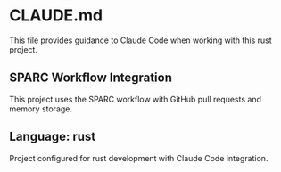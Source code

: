 # CLAUDE.md

This file provides guidance to Claude Code when working with this rust project.

## SPARC Workflow Integration

This project uses the SPARC workflow with GitHub pull requests and memory storage.

## Language: rust

Project configured for rust development with Claude Code integration.
